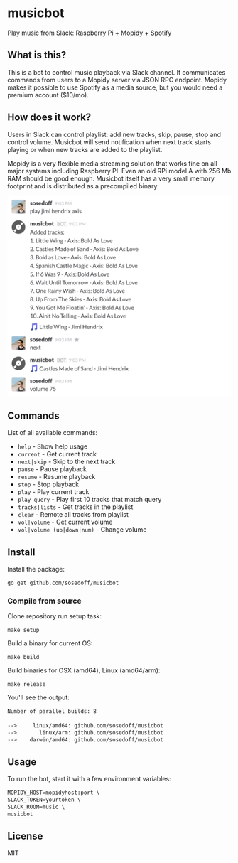 # musicbot

Play music from Slack: Raspberry Pi + Mopidy + Spotify

## What is this?

This is a bot to control music playback via Slack channel. It communicates commands
from users to a Mopidy server via JSON RPC endpoint. Mopidy makes it possible to
use Spotify as a media source, but you would need a premium account ($10/mo).

## How does it work?

Users in Slack can control playlist: add new tracks, skip, pause, stop and control
volume. Musicbot will send notification when next track starts playing or when 
new tracks are added to the playlist.

Mopidy is a very flexible media streaming solution that works fine on all major
systems including Raspberry PI. Even an old RPi model A with 256 Mb RAM should be 
good enough. Musicbot itself has a very small memory footprint and is distributed
as a precompiled binary.

<img src="screen.png" width="600px" />

## Commands

List of all available commands:

- `help`                     - Show help usage
- `current`                  - Get current track
- `next|skip`                - Skip to the next track
- `pause`                    - Pause playback
- `resume`                   - Resume playback
- `stop`                     - Stop playback
- `play`                     - Play current track 
- `play query`               - Play first 10 tracks that match query
- `tracks|lists`             - Get tracks in the playlist
- `clear`                    - Remote all tracks from playlist
- `vol|volume`               - Get current volume
- `vol|volume (up|down|num)` - Change volume

## Install

Install the package:

```
go get github.com/sosedoff/musicbot
```

### Compile from source

Clone repository run setup task:

```
make setup
```

Build a binary for current OS:

```
make build
```

Build binaries for OSX (amd64), Linux (amd64/arm):

```
make release
```

You'll see the output:

```
Number of parallel builds: 8

-->     linux/amd64: github.com/sosedoff/musicbot
-->       linux/arm: github.com/sosedoff/musicbot
-->    darwin/amd64: github.com/sosedoff/musicbot
```

## Usage

To run the bot, start it with a few environment variables:

```
MOPIDY_HOST=mopidyhost:port \
SLACK_TOKEN=yourtoken \
SLACK_ROOM=music \
musicbot
```

## License

MIT